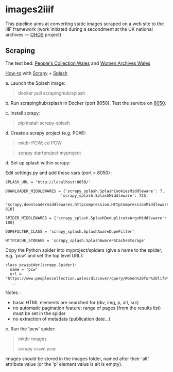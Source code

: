 # images2iiif
This pipeline aims at converting static images scraped on a web site to the IIIF framework
(work initiated during a secondment at the UK national archives — [OHOS](https://ohos.ac.uk/our-project/) project)


## Scraping

The test bed: [People's Collection Wales](https://www.peoplescollection.wales/discover/query/Women%20for%20life%20on%20earth)
and [Women Archives Wales](https://www.peoplescollection.wales/user/3062/author/3062/sort/date/page/1)

[How-to](https://blog.finxter.com/a-complete-guide-to-set-up-splash-and-scrape-images-from-a-dynamic-website/)
with [Scrapy](https://scrapy.org/) + [Splash](https://splash.readthedocs.io/en/stable/)


a. Launch the Splash image:

> docker pull scrapinghub/splash

b. Run scrapinghub/splash in Docker (port 8050).
Test the service on [8050](http://localhost:8050/).

c. Install scrapy:

> pip install scrapy-splash

d. Create a scrapy project (e.g. PCW):

> mkdir PCW; cd PCW

> scrapy startproject myproject

d. Set up splash within scrapy:

Edit settings.py and add these vars (port = 8050) :

```
SPLASH_URL = 'http://localhost:8050/'

DOWNLOADER_MIDDLEWARES = {'scrapy_splash.SplashCookiesMiddleware': 7,
                        'scrapy_splash.SplashMiddleware': 725,
                        'scrapy.downloadermiddlewares.httpcompression.HttpCompressionMiddleware': 810}

SPIDER_MIDDLEWARES = {'scrapy_splash.SplashDeduplicateArgsMiddleware': 100}

DUPEFILTER_CLASS = 'scrapy_splash.SplashAwareDupeFilter'

HTTPCACHE_STORAGE = 'scrapy_splash.SplashAwareFSCacheStorage'
```

Copy the Python spider into myproject/spiders (give a name to the spider, e.g. 'pcw' and  set the top level URL):
```
class pcwspider(scrapy.Spider):
  name = 'pcw'
  url = 'https://www.peoplescollection.wales/discover/query/Women%20for%20life%20on%20earth/'
  ...
```

Notes :

- basic HTML elements are searched for (div, img, p, alt, src)
- no automatic pagination feature: range of pages (from the results list) must be set in the spider
- no extraction of metadata (publication date...)

e. Run the 'pcw' spider:

> mkdir images
> 
> scrapy crawl pcw

Images should be stored in the images folder, named after their 'alt' attribute value (or the 'p' element value is alt is empty).
